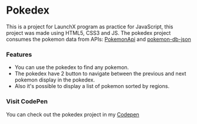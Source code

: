 # Pokedex
This is a project for LaunchX program as practice for JavaScript, this project was made using HTML5, CSS3 and JS. The pokedex project consumes the pokemon data from APIs: [PokemonApi](https://pokeapi.co/) and [ pokemon-db-json](https://pokemon-db-json.herokuapp.com/) 
### Features
- You can use the pokedex to find any pokemon.
- The pokedex have 2 button to navigate between the previous and next pokemon display in the pokedex.
- Also it's possible to display a list of pokemon sorted by regions.

### Visit CodePen
You can check out the pokedex project in my [Codepen](https://codepen.io/gustavolira-che/pen/MWrbwoG)